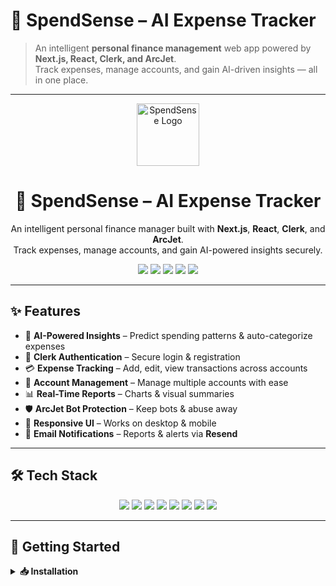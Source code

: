 # 💸 SpendSense – AI Expense Tracker  

> An intelligent **personal finance management** web app powered by **Next.js, React, Clerk, and ArcJet**.  
Track expenses, manage accounts, and gain AI-driven insights — all in one place.  

---

<!-- PROJECT LOGO -->
<p align="center">
  <img src="https://img.icons8.com/external-flaticons-lineal-color-flat-icons/452/external-finance-fintech-flaticons-lineal-color-flat-icons.png" width="100" alt="SpendSense Logo"/>
</p>

<h1 align="center">💸 SpendSense – AI Expense Tracker</h1>

<p align="center">
  An intelligent personal finance manager built with <b>Next.js</b>, <b>React</b>, <b>Clerk</b>, and <b>ArcJet</b>.  
  <br/>
  Track expenses, manage accounts, and gain AI-powered insights securely.
</p>

<p align="center">
  <a href="https://vercel.com/"><img src="https://img.shields.io/badge/Deploy-Vercel-black?style=for-the-badge&logo=vercel" /></a>
  <a href="https://nextjs.org/"><img src="https://img.shields.io/badge/Next.js-15.5.2-black?style=for-the-badge&logo=next.js" /></a>
  <a href="https://clerk.com/"><img src="https://img.shields.io/badge/Auth-Clerk-purple?style=for-the-badge&logo=clerk" /></a>
  <a href="https://arcjet.com/"><img src="https://img.shields.io/badge/Security-ArcJet-blue?style=for-the-badge&logo=shield" /></a>
  <a href="https://www.postgresql.org/"><img src="https://img.shields.io/badge/Database-PostgreSQL-316192?style=for-the-badge&logo=postgresql&logoColor=white" /></a>
</p>

---

## ✨ Features  

- 🤖 **AI-Powered Insights** – Predict spending patterns & auto-categorize expenses  
- 🔐 **Clerk Authentication** – Secure login & registration  
- 💳 **Expense Tracking** – Add, edit, view transactions across accounts  
- 🏦 **Account Management** – Manage multiple accounts with ease  
- 📊 **Real-Time Reports** – Charts & visual summaries  
- 🛡 **ArcJet Bot Protection** – Keep bots & abuse away  
- 📱 **Responsive UI** – Works on desktop & mobile  
- 📧 **Email Notifications** – Reports & alerts via **Resend**  

---

## 🛠 Tech Stack  

<p align="center">
  <img src="https://img.shields.io/badge/React-19-61DAFB?logo=react&logoColor=black" />
  <img src="https://img.shields.io/badge/Next.js-15.5-black?logo=next.js" />
  <img src="https://img.shields.io/badge/TailwindCSS-3.4-38B2AC?logo=tailwindcss&logoColor=white" />
  <img src="https://img.shields.io/badge/Clerk-Auth-purple?logo=clerk" />
  <img src="https://img.shields.io/badge/ArcJet-Security-blue?logo=shield" />
  <img src="https://img.shields.io/badge/PostgreSQL-DB-316192?logo=postgresql" />
  <img src="https://img.shields.io/badge/Prisma-ORM-2D3748?logo=prisma" />
  <img src="https://img.shields.io/badge/Recharts-Graphs-orange" />
</p>

---

## 🚀 Getting Started  

<details>
  <summary><b>📥 Installation</b></summary>

```bash
# Clone the repository
git clone https://github.com/<your-username>/spendsense.git
cd spendsense

# Install dependencies
npm install
# or
yarn install


## ✨ Features  

- 🤖 **AI-Powered Insights** – Predict spending patterns & auto-categorize expenses.  
- 🔐 **Secure Authentication** – Powered by **Clerk** for user login & registration.  
- 💳 **Expense Tracking** – Add, edit, and view transactions across multiple accounts.  
- 🏦 **Account Management** – Create and manage multiple accounts.  
- 📊 **Real-Time Reports** – Visual summaries with charts and graphs.  
- 🛡 **Bot Protection** – **ArcJet** guards against malicious bots.  
- 📱 **Responsive Design** – Works seamlessly on desktop & mobile.  
- 📧 **Email Notifications** – Powered by **Resend** for reports & alerts.  

---

## 🛠 Tech Stack  

| Layer        | Tools / Libraries |
|--------------|------------------|
| **Frontend** | React 19, Next.js 15.5.2, Tailwind CSS |
| **Backend / DB** | Prisma, PostgreSQL |
| **Authentication** | Clerk |
| **Bot Protection** | ArcJet |
| **Charts & UI** | Recharts, Radix UI, Lucide React |
| **Emails** | React Email, Resend |

---

## 🚀 Getting Started  

### ✅ Prerequisites
- Node.js **>= 20**  
- npm or yarn  
- Vercel account (optional, for deployment)  
- ArcJet API key  
- Clerk API keys  

### ⚡ Installation  

```bash
# Clone the repository
git clone (https://github.com/Deepakkumar2387/SpendSense---The-Ai-Expense-Tracker-.git)
cd spendsense

# Install dependencies
npm install
# or
yarn install

▶ Run the Dev Server
npm run dev
# or
yarn dev


Now open 👉 http://localhost:3000

📂 Project Structure
SpendSense/
│
├─ app/                # Next.js App directory
│   ├─ (main)/         # Main pages
│   ├─ middleware.js   # ArcJet + Clerk middleware
│   └─ _components/    # Reusable components
│
├─ lib/                # Helper functions
├─ prisma/             # Prisma schema & migrations
├─ public/             # Static assets
├─ components/         # React components
├─ package.json
└─ README.md

